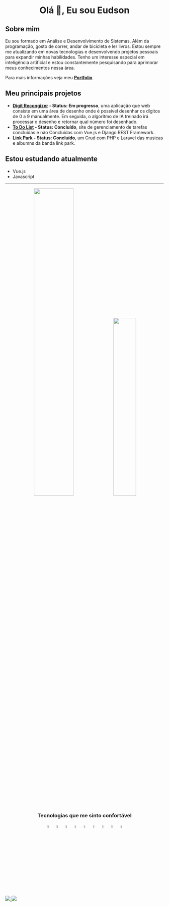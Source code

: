 <h1 align="center">Olá 👋, Eu sou Eudson</h1>

## Sobre mim

Eu sou formado em Análise e Desenvolvimento de Sistemas. Além da programação, gosto de correr, andar de bicicleta e ler livros. Estou sempre me atualizando em novas tecnologias e desenvolvendo projetos pessoais para expandir minhas habilidades. Tenho um interesse especial em inteligência artificial e estou constantemente pesquisando para aprimorar meus conhecimentos nessa área.

Para mais informações veja meu **[Portfolio](<https://sobrancelhadodragao.github.io/eudsondeveloper/> "https://sobrancelhadodragao.github.io/eudsondeveloper/")**

## Meu principais projetos

- **[Digit Recongizer](<https://github.com/SobrancelhaDoDragao/Digit_Recognizer>) - Status: Em progresso**, uma aplicação que web consiste em uma área de desenho onde é possível desenhar os dígitos de 0 a 9 manualmente. Em seguida, o algoritmo de IA treinado irá processar o desenho e retornar qual número foi desenhado.
- **[To Do List](<https://github.com/SobrancelhaDoDragao/To_Do_List>) - Status: Concluído**, site de gerenciamento de tarefas concluídas e não Concluídas com Vue.js e Django REST Framework.
- **[Link Park](<https://github.com/SobrancelhaDoDragao/Linkin-park>) - Status: Concluído**, um Crud com PHP e Laravel das musicas e albumns da banda link park.

## Estou estudando atualmente

- Vue.js
- Javascript

-------------

<div align="center">

<img width="50%" src="https://github-readme-stats.vercel.app/api?username=SobrancelhaDoDragao&show_icons=true&theme=dark" />

<img width="38%"  src="https://github-readme-stats.vercel.app/api/top-langs/?username=SobrancelhaDoDragao&layout=compact&theme=dark" />

         
</div>

##

<div align="center">
        
### Tecnologias que me sinto confortável 

<img width="5%" src="https://cdn.jsdelivr.net/gh/devicons/devicon/icons/python/python-original.svg" />

<img width="5%" src="https://cdn.jsdelivr.net/gh/devicons/devicon/icons/vuejs/vuejs-original.svg" />
        
<img width="5%" src="https://cdn.jsdelivr.net/gh/devicons/devicon/icons/django/django-plain-wordmark.svg" />
    
<img width="5%" src="https://cdn.jsdelivr.net/gh/devicons/devicon/icons/php/php-plain.svg" />

<img width="5%" src="https://cdn.jsdelivr.net/gh/devicons/devicon/icons/html5/html5-plain.svg" />
        
<img width="5%" src="https://cdn.jsdelivr.net/gh/devicons/devicon/icons/css3/css3-plain.svg" />
     
<img width="5%" src="https://cdn.jsdelivr.net/gh/devicons/devicon/icons/javascript/javascript-plain.svg" />
      
<img width="5%" src="https://cdn.jsdelivr.net/gh/devicons/devicon/icons/laravel/laravel-plain-wordmark.svg" />
        
<img width="5%" src="https://cdn.jsdelivr.net/gh/devicons/devicon/icons/mysql/mysql-original-wordmark.svg" />
                
</div>        
        

          


##

<a target='_blank' href="https://www.linkedin.com/in/eudsonDuraes/">
        <img src="https://img.shields.io/badge/LinkedIn-0077B5?style=for-the-badge&logo=linkedin&logoColor=white">
</a>
 
  <a target='_blank' href="mailto: eudson.duraes@gmail.com">
        <img src="https://img.shields.io/badge/-Gmail-%23EA4335?style=for-the-badge&logo=gmail&logoColor=white">
 </a>

